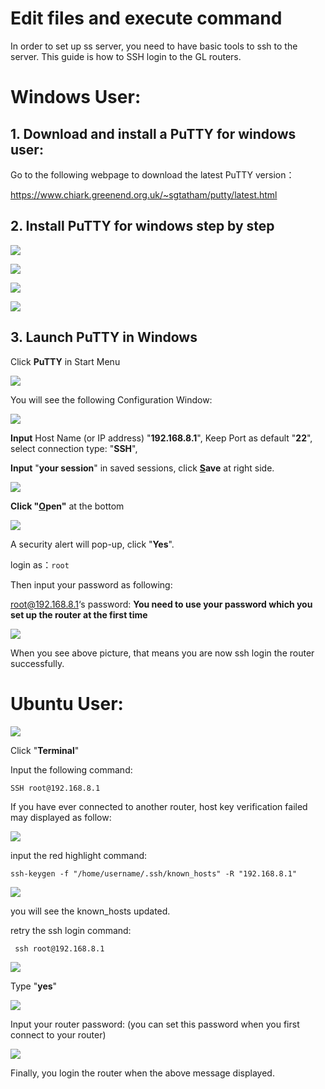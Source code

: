 Edit files and execute command
===

In order to set up ss server, you need to have basic tools to ssh to the server.
This guide is how to SSH login to the GL routers.

# Windows User:

## 1. Download and install a PuTTY for windows user:

Go to the following webpage to download the latest PuTTY version：  

https://www.chiark.greenend.org.uk/~sgtatham/putty/latest.html

## 2. Install PuTTY for windows step by step

![](src/ssh/PuTTY-Install-1.png) 



![](src/ssh/PuTTY-Install-2.png) 



![](src/ssh/PuTTY-Install-3.png) 



![](src/ssh/PuTTY-Install-4.png) 

## 3. Launch PuTTY in Windows

Click **PuTTY** in Start Menu 

![](src/ssh/1522164842915.png) 



You will see the following Configuration Window: 

![](src/ssh/Setup-PuTTY-1.png) 

**Input** Host Name (or IP address) "**192.168.8.1**", Keep Port as default "**22**", select connection type: "**SSH**",

**Input** "**your session**" in saved sessions, click **<u>S</u>ave** at right side.

![](src/ssh/Setup-PuTTY-2.png)  

**Click "<u>O</u>pen"** at the bottom

![](src/ssh/Setup-PuTTY-3.png) 

A security alert will pop-up, click "**Yes**".

login as：`root`

Then input your password as following: 

root@192.168.8.1‘s password: **You need to use your password which you set up the router at the first time**

![](src/ssh/SSH-in-2.png)  

When you see above picture, that means you are now ssh login the router successfully.  

# Ubuntu User:

![](src/ssh/Ubuntu-Login.png) 

Click "**Terminal**"

Input the following command: 

`SSH root@192.168.8.1` 

If you have ever connected to another router, host key verification failed may displayed as follow:

![](src/ssh/remove-ssh-keygen.png) 

input the red highlight command:

`ssh-keygen -f "/home/username/.ssh/known_hosts" -R "192.168.8.1"`

![](src/ssh/Removed-Host-keygen.png)  

you will see the known_hosts updated. 

retry the ssh login command: 

` ssh root@192.168.8.1` 

![](src/ssh/Ubuntu-sshin-router-1.png)  

Type "**yes**"

![](src/ssh/Ubuntu-sshin-router-2.png)  	

Input your router password: (you can set this password when you first connect to your router)

![](src/ssh/1522205896331.png) 

Finally, you login the router when the above message displayed. 